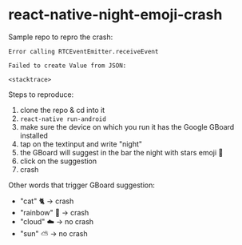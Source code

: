 # react-native-night-emoji-crash
Sample repo to repro the crash:

```
Error calling RTCEventEmitter.receiveEvent

Failed to create Value from JSON:

<stacktrace>
```

Steps to reproduce:
1. clone the repo & cd into it
2. `react-native run-android`
3. make sure the device on which you run it has the Google GBoard installed
4. tap on the textinput and write "night"
5. the GBoard will suggest in the bar the night with stars emoji 🌃
6. click on the suggestion
7. crash


Other words that trigger GBoard suggestion:
* "cat" 🐈 -> crash
* "rainbow" 🌈 -> crash
* "cloud" ☁️ -> no crash
* "sun" ⛅️ -> no crash
